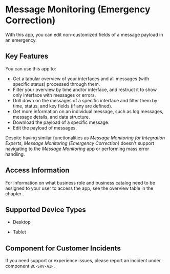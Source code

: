 <!-- loio4330ce7cfbfa41869d4659e75ae3b6c9 -->

# Message Monitoring \(Emergency Correction\)



With this app, you can edit non-customized fields of a message payload in an emergency.



## Key Features

You can use this app to:



-   Get a tabular overview of your interfaces and all messages \(with specific status\) processed through them.
-   Filter your overview by time and/or interface, and restruct it to show only interface with messages or errors.
-   Drill down on the messages of a specific interface and filter them by time, status, and key fields \(if any are defined\).
-   Get more information on an individual message, such as log messages, message details, and data structure.
-   Download the payload of a specific message.
-   Edit the payload of messages.

Despite having similar functionalities as *Message Monitoring for Integration Experts*, *Message Monitoring \(Emergency Correction\)* doesn't support navigating to the *Message Monitoring* app or performing mass error handling.



## Access Information

For information on what business role and business catalog need to be assigned to your user to access the app, see the overview table in the chapter .



<a name="loio4330ce7cfbfa41869d4659e75ae3b6c9__supported_devices"/>

## Supported Device Types

-   Desktop

-   Tablet




<a name="loio4330ce7cfbfa41869d4659e75ae3b6c9__customer_component"/>

## Component for Customer Incidents

If you need support or experience issues, please report an incident under component `BC-SRV-AIF`.

